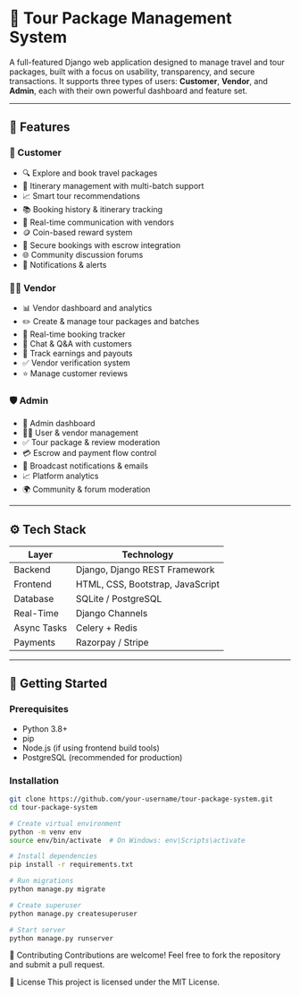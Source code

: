 # 🧳 Tour Package Management System

A full-featured Django web application designed to manage travel and tour packages, built with a focus on usability, transparency, and secure transactions. It supports three types of users: **Customer**, **Vendor**, and **Admin**, each with their own powerful dashboard and feature set.

---

## 🔑 Features

### 👤 Customer
- 🔍 Explore and book travel packages
- 🧭 Itinerary management with multi-batch support
- 📈 Smart tour recommendations
- 📚 Booking history & itinerary tracking
- 💬 Real-time communication with vendors
- 🪙 Coin-based reward system
- 🤝 Secure bookings with escrow integration
- 🌐 Community discussion forums
- 🔔 Notifications & alerts

### 🧑‍💼 Vendor
- 📊 Vendor dashboard and analytics
- ✏️ Create & manage tour packages and batches
- 📡 Real-time booking tracker
- 💬 Chat & Q&A with customers
- 💸 Track earnings and payouts
- ✅ Vendor verification system
- ⭐ Manage customer reviews

### 🛡️ Admin
- 🧩 Admin dashboard
- 🧑‍🔧 User & vendor management
- ✅ Tour package & review moderation
- 💳 Escrow and payment flow control
- 📢 Broadcast notifications & emails
- 📈 Platform analytics
- 🌍 Community & forum moderation

---

## ⚙️ Tech Stack

| Layer       | Technology                         |
|-------------|-------------------------------------|
| Backend     | Django, Django REST Framework       |
| Frontend    | HTML, CSS, Bootstrap, JavaScript    |
| Database    | SQLite / PostgreSQL                 |
| Real-Time   | Django Channels                     |
| Async Tasks | Celery + Redis                      |
| Payments    | Razorpay / Stripe                   |

---

## 🚀 Getting Started

### Prerequisites

- Python 3.8+
- pip
- Node.js (if using frontend build tools)
- PostgreSQL (recommended for production)

### Installation

```bash
git clone https://github.com/your-username/tour-package-system.git
cd tour-package-system

# Create virtual environment
python -m venv env
source env/bin/activate  # On Windows: env\Scripts\activate

# Install dependencies
pip install -r requirements.txt

# Run migrations
python manage.py migrate

# Create superuser
python manage.py createsuperuser

# Start server
python manage.py runserver

```


🤝 Contributing
Contributions are welcome! Feel free to fork the repository and submit a pull request.

📜 License
This project is licensed under the MIT License.
